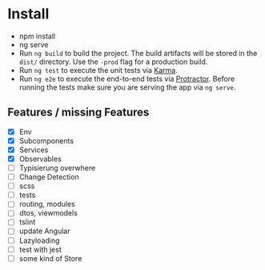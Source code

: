 # Install
  * npm install
  * ng serve 
  * Run `ng build` to build the project. The build artifacts will be stored in the `dist/` directory. Use the `-prod` flag for a production build.
  * Run `ng test` to execute the unit tests via [Karma](https://karma-runner.github.io).
  * Run `ng e2e` to execute the end-to-end tests via [Protractor](http://www.protractortest.org/). Before running the tests make sure you are serving the app via `ng serve`.
  
  ## Features / missing Features
  
  * [x] Env
  * [x] Subcomponents
  * [x] Services
  * [x] Observables
  * [ ] Typisierung overwhere
  * [ ] Change Detection
  * [ ] scss
  * [ ] tests
  * [ ] routing, modules
  * [ ] dtos, viewmodels
  * [ ] tslint
  * [ ] update Angular
  * [ ] Lazyloading
  * [ ] test with jest
  * [ ] some kind of Store
